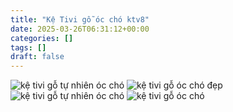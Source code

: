 ```yaml
---
title: "Kệ Tivi gỗ óc chó ktv8"
date: 2025-03-26T06:31:12+00:00
categories: []
tags: []
draft: false
---
```

![kệ tivi gỗ tự nhiên óc chó](/img/ke-tivi/ktv8/ke-ti-vi-ktv8-00-10.webp)
![kệ tivi gỗ óc chó đẹp](/img/ke-tivi/ktv8/ke-ti-vi-ktv8-00-11.webp)
![kệ tivi gỗ tự nhiên óc chó](/img/ke-tivi/ktv8/ke-ti-vi-ktv8-00-12.webp)
![kệ tivi gỗ óc chó](/img/ke-tivi/ktv8/ke-ti-vi-ktv8-00-9.webp)